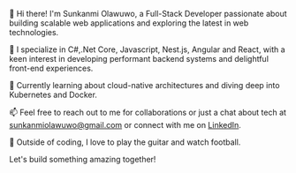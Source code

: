 👋 Hi there! I'm Sunkanmi Olawuwo, a Full-Stack Developer passionate about building scalable web applications and exploring the latest in web technologies. 

🔧 I specialize in C#,.Net Core, Javascript, Nest.js, Angular and React, with a keen interest in developing performant backend systems and delightful front-end experiences.

🌱 Currently learning about cloud-native architectures and diving deep into Kubernetes and Docker.

📫 Feel free to reach out to me for collaborations or just a chat about tech at sunkanmiolawuwo@gmail.com or connect with me on [LinkedIn](https://www.linkedin.com/in/sunkanmi-olawuwo/).

🎸 Outside of coding, I love to play the guitar and watch football.

Let's build something amazing together!
